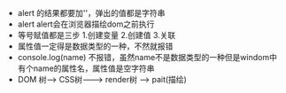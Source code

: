 + alert 的结果都要加''，弹出的值都是字符串
+ alert alert会在浏览器描绘dom之前执行
+ 等号赋值都是三步 1.创建变量 2.创建值 3.关联
+ 属性值一定得是数据类型的一种，不然就报错
+ console.log(name) 不报错，虽然name不是数据类型的一种但是windom中有个name的属性名，属性值是空字符串
+ DOM 树--> CSS树---> render树 --> pait(描绘)